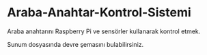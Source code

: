 # Araba-Anahtar-Kontrol-Sistemi


Araba anahtarını Raspberry Pi ve sensörler kullanarak kontrol etmek.

Sunum dosyasında devre şemasını bulabilirsiniz.
